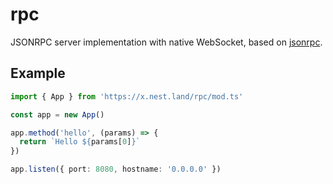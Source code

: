 # rpc

JSONRPC server implementation with native WebSocket, based on [jsonrpc](https://github.com/Vehmloewff/jsonrpc).

## Example

```ts
import { App } from 'https://x.nest.land/rpc/mod.ts'

const app = new App()

app.method('hello', (params) => {
  return `Hello ${params[0]}`
})

app.listen({ port: 8080, hostname: '0.0.0.0' })
```
